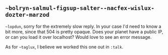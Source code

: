 ## `~bolryn-salmul-figsup-salter--nacfex-wislux-dozter-marzod`
`~lopdun`, sorry for the extremely slow reply.  In your case I'd need to know a bit more, since that 504 is pretty opaque.  Does your planet have a public IP, or can you load it over localhost?  Would love to see an error message.

As for `~taglux`, I believe we worked this one out in `:talk`.